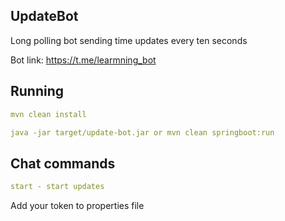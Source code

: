 ## UpdateBot

Long polling bot sending time updates every ten seconds

Bot link: https://t.me/learmning_bot

## Running
```yaml
mvn clean install

java -jar target/update-bot.jar or mvn clean springboot:run


```

## Chat commands
```yaml
start - start updates

```

Add your token to properties file

